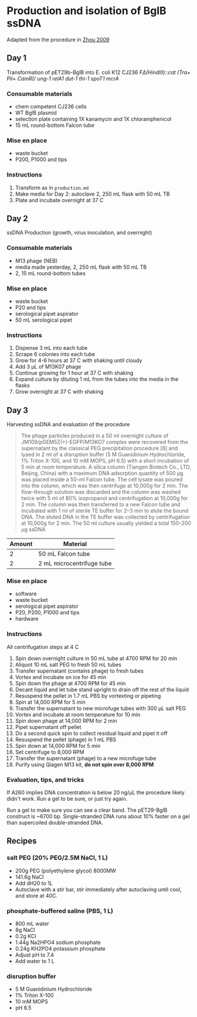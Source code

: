 # Production and isolation of BglB ssDNA

Adapted from the procedure in [Zhou 2009](http://www.ncbi.nlm.nih.gov/pmc/articles/PMC2692612/)

## Day 1

Transformation of pET29b-BglB into E. coli K12 CJ236 *FΔ(HindIII)::cat (Tra+ Pil+ CamR)/ ung-1 relA1 dut-1 thi-1 spoT1 mcrA*

### Consumable materials

+ chem competent CJ236 cells
+ WT BglB plasmid
+ selection plate containing 1X kanamycin and 1X chloramphenicol
+ 15 mL round-bottom Falcon tube

### Mise en place

+ waste bucket
+ P200, P1000 and tips

### Instructions

1. Transform as in `production.md`
2. Make media for Day 2: autoclave 2, 250 mL flask with 50 mL TB
3. Plate and incubate overnight at 37 C

## Day 2

ssDNA Production (growth, virus inoculation, and overnight)

### Consumable materials

+ M13 phage (NEB)
+ media made yesterday, 2, 250 mL flask with 50 mL TB
+ 2, 15 mL round-bottom tubes

### Mise en place

+ waste bucket
+ P20 and tips
+ serological pipet aspirator
+ 50 mL serological pipet

### Instructions

1. Dispense 3 mL into each tube
1. Scrape 6 colonies into each tube
2. Grow for 4-6 hours at 37 C with shaking until cloudy
3. Add 3 µL of M13K07 phage
4. Continue growing for 1 hour at 37 C with shaking
5. Expand culture by diluting 1 mL from the tubes into the media in the flasks
6. Grow overnight at 37 C with shaking

## Day 3

Harvesting ssDNA and evaluation of the procedure

> The phage particles produced in a 50 ml overnight culture of JM109/pGEM5Z(+)-EGFP/M13KO7 complex were recovered from the supernatant by the classical PEG precipitation procedure [6] and lysed in 2 ml of a disruption buffer (5 M Guanidinium Hydrochloride, 1% Triton X-100, and 10 mM MOPS, pH 6.5) with a short incubation of 5 min at room temperature. A silica column (Tiangen Biotech Co., LTD, Beijing, China) with a maximum DNA adsorption quantity of 500 μg was placed inside a 50-ml Falcon tube. The cell lysate was poured into the column, which was then centrifuge at 10,000g for 2 min. The flow-through solution was discarded and the column was washed twice with 5 ml of 80% isopropanol and centrifugation at 10,000g for 2 min. The column was then transferred to a new Falcon tube and incubated with 1 ml of sterile TE buffer for 2–3 min to elute the bound DNA. The eluted DNA in the TE buffer was collected by centrifugation at 10,000g for 2 min. The 50 ml culture usually yielded a total 150–200 μg ssDNA

Amount | Material
-------|---------------------------------------
2      | 50 mL Falcon tube
2      | 2 mL microcentrifuge tube

### Mise en place

+ software
+ waste bucket
+ serological pipet aspirator
+ P20, P200, P1000 and tips
+ hardware

### Instructions

All centrifugation steps at 4 C

1. Spin down overnight culture in 50 mL tube at 4700 RPM for 20 min
2. Aliquot 10 mL salt PEG to fresh 50 mL tubes
2. Transfer supernatant (contains phage) to fresh tubes
3. Vortex and incubate on ice for 45 min
4. Spin down the phage at 4700 RPM for 45 min
5. Decant liquid and let tube stand upright to drain off the rest of the liquid
6. Resuspend the pellet in 1.7 mL PBS by vortexting or pipeting
7. Spin at 14,000 RPM for 5 min
8. Transfer the supernatant to new microfuge tubes with 300 µL salt PEG
9. Vortex and incubate at room temperature for 10 min
10. Spin down phage at 14,000 RPM for 2 min
11. Pipet supernatant off pellet
12. Do a second quick spin to collect residual liquid and pipet it off
12. Resuspend the pellet (phage) in 1 mL PBS
13. Spin down at 14,000 RPM for 5 min
14. Set centrifuge to 8,000 RPM  
14. Transfer the supernatant (phage) to a new microfuge tube
15. Purify using Qiagen M13 kit, **do not spin over 8,000 RPM**

### Evaluation, tips, and tricks

If A260 implies DNA concentration is below 20 ng/µL the procedure likely didn't work. Run a gel to be sure, or just try again.

Run a gel to make sure you can see a clear band. The pET29-BglB construct is ~6700 bp. Single-stranded DNA runs about 10% faster on a gel than supercoiled double-stranded DNA.

## Recipes

### salt PEG (20% PEG/2.5M NaCl, 1 L)

+ 200g PEG (polyethylene glycol) 8000MW
+ 141.6g NaCl
+ Add dH20 to 1L
+ Autoclave with a stir bar, stir immediately after autoclaving until cool, and store at 40C.

### phosphate-buffered saline (PBS, 1 L)

+ 800 mL water
+ 8g NaCl
+ 0.2g KCl
+ 1.44g Na2HPO4 sodium phosphate
+ 0.24g KH2PO4 potassium phosphate
+ Adjust pH to 7.4
+ Add water to 1 L

### disruption buffer

+ 5 M Guanidinium Hydrochloride
+ 1% Triton X-100
+ 10 mM MOPS
+ pH 6.5
